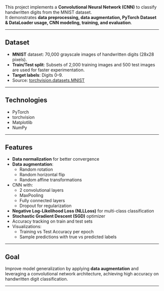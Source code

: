 
This project implements a **Convolutional Neural Network (CNN)** to classify handwritten digits from the MNIST dataset.  
It demonstrates **data preprocessing, data augmentation, PyTorch Dataset & DataLoader usage, CNN modeling, training, and evaluation**.

---

## Dataset
- **MNIST** dataset: 70,000 grayscale images of handwritten digits (28x28 pixels).  
- **Train/Test split**: Subsets of 2,000 training images and 500 test images are used for faster experimentation.  
- **Target labels**: Digits 0–9.  
- Source: [torchvision.datasets.MNIST](https://pytorch.org/vision/stable/datasets.html#mnist)

---

## Technologies
- PyTorch  
- torchvision  
- Matplotlib  
- NumPy  

---

## Features
- **Data normalization** for better convergence  
- **Data augmentation**:
  - Random rotation  
  - Random horizontal flip  
  - Random affine transformations  
- CNN with:
  - 2 convolutional layers  
  - MaxPooling  
  - Fully connected layers  
  - Dropout for regularization  
- **Negative Log-Likelihood Loss (NLLLoss)** for multi-class classification  
- **Stochastic Gradient Descent (SGD)** optimizer  
- Accuracy tracking on train and test sets  
- Visualizations:
  - Training vs Test Accuracy per epoch  
  - Sample predictions with true vs predicted labels  

---

## Goal
Improve model generalization by applying **data augmentation** and leveraging a convolutional network architecture, achieving high accuracy on handwritten digit classification.

---